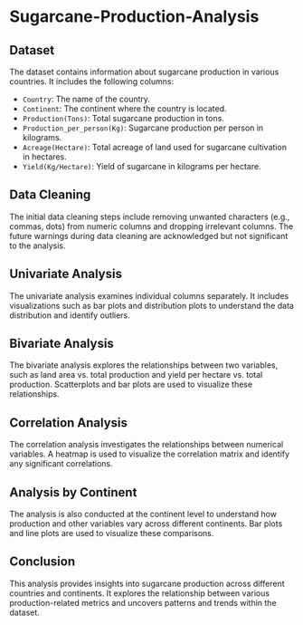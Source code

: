 # Sugarcane-Production-Analysis

## Dataset

The dataset contains information about sugarcane production in various countries. It includes the following columns:

- `Country`: The name of the country.
- `Continent`: The continent where the country is located.
- `Production(Tons)`: Total sugarcane production in tons.
- `Production_per_person(Kg)`: Sugarcane production per person in kilograms.
- `Acreage(Hectare)`: Total acreage of land used for sugarcane cultivation in hectares.
- `Yield(Kg/Hectare)`: Yield of sugarcane in kilograms per hectare.

## Data Cleaning

The initial data cleaning steps include removing unwanted characters (e.g., commas, dots) from numeric columns and dropping irrelevant columns. The future warnings during data cleaning are acknowledged but not significant to the analysis.

## Univariate Analysis

The univariate analysis examines individual columns separately. It includes visualizations such as bar plots and distribution plots to understand the data distribution and identify outliers.

## Bivariate Analysis

The bivariate analysis explores the relationships between two variables, such as land area vs. total production and yield per hectare vs. total production. Scatterplots and bar plots are used to visualize these relationships.

## Correlation Analysis

The correlation analysis investigates the relationships between numerical variables. A heatmap is used to visualize the correlation matrix and identify any significant correlations.

## Analysis by Continent

The analysis is also conducted at the continent level to understand how production and other variables vary across different continents. Bar plots and line plots are used to visualize these comparisons.

## Conclusion

This analysis provides insights into sugarcane production across different countries and continents. It explores the relationship between various production-related metrics and uncovers patterns and trends within the dataset.


